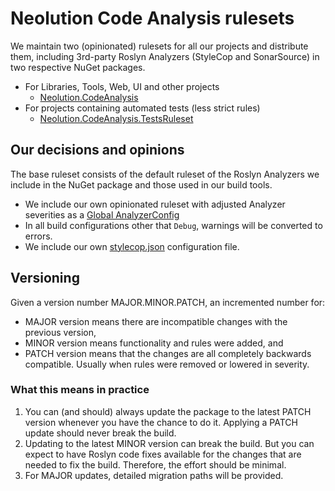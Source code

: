 # Neolution Code Analysis rulesets
We maintain two (opinionated) rulesets for all our projects and distribute them, including 3rd-party Roslyn Analyzers (StyleCop and SonarSource) in two respective NuGet packages.

- For Libraries, Tools, Web, UI and other projects
  - [Neolution.CodeAnalysis](https://www.nuget.org/packages/Neolution.CodeAnalysis/)
- For projects containing automated tests (less strict rules)
  - [Neolution.CodeAnalysis.TestsRuleset](https://www.nuget.org/packages/Neolution.CodeAnalysis.TestsRuleset/)

## Our decisions and opinions
The base ruleset consists of the default ruleset of the Roslyn Analyzers we include in the NuGet package and those used in our build tools.

- We include our own opinionated ruleset with adjusted Analyzer severities as a [Global AnalyzerConfig](https://learn.microsoft.com/en-us/dotnet/fundamentals/code-analysis/configuration-files#global-analyzerconfig)
- In all build configurations other that `Debug`, warnings will be converted to errors.
- We include our own [stylecop.json](https://github.com/DotNetAnalyzers/StyleCopAnalyzers/blob/master/documentation/Configuration.md) configuration file.

## Versioning
Given a version number MAJOR.MINOR.PATCH, an incremented number for:

- MAJOR version means there are incompatible changes with the previous version,
- MINOR version means functionality and rules were added, and
- PATCH version means that the changes are all completely backwards compatible. Usually when rules were removed or lowered in severity.

### What this means in practice
1. You can (and should) always update the package to the latest PATCH version whenever you have the chance to do it. Applying a PATCH update should never break the build. 
2. Updating to the latest MINOR version can break the build. But you can expect to have Roslyn code fixes available for the changes that are needed to fix the build. Therefore, the effort should be minimal.
3. For MAJOR updates, detailed migration paths will be provided.